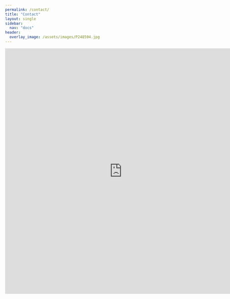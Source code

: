 ```yaml
---
permalink: /contact/
title: "Contact"
layout: single
sidebar:
  nav: "docs"
header:
  overlay_image: /assets/images/P248594.jpg
---
```

<iframe src="https://docs.google.com/forms/d/e/1FAIpQLSemKc--bsRSYDBa-GUOApNcUoZFDEmE6d975B9I8b8Hkthehg/viewform?embedded=true" width="760" height="800" frameborder="0" marginheight="0" marginwidth="0">Loading...</iframe>
